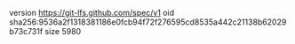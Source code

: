 version https://git-lfs.github.com/spec/v1
oid sha256:9536a2f1318381186e0fcb94f72f276595cd8535a442c21138b62029b73c731f
size 5980
